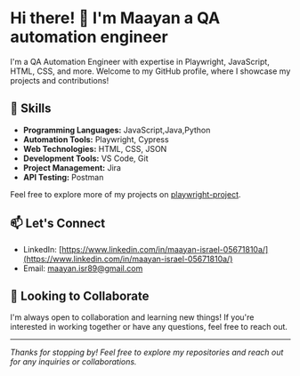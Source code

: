 <!-- Replace the placeholders (e.g., YOUR-USERNAME) with your actual information -->

# Hi there! 👋 I'm Maayan a QA automation engineer


I'm a QA Automation Engineer with expertise in Playwright, JavaScript, HTML, CSS, and more. Welcome to my GitHub profile, where I showcase my projects and contributions!

## 🔧 Skills

- **Programming Languages:** JavaScript,Java,Python
- **Automation Tools:** Playwright, Cypress
- **Web Technologies:** HTML, CSS, JSON
- **Development Tools:** VS Code, Git
- **Project Management:** Jira
- **API Testing:** Postman


Feel free to explore more of my projects on [playwright-project](https://github.com/maayan89/playwright-project).

## 📫 Let's Connect

- LinkedIn: [https://www.linkedin.com/in/maayan-israel-05671810a/](https://www.linkedin.com/in/maayan-israel-05671810a/)
- Email: maayan.isr89@gmail.com

## 🌱 Looking to Collaborate

I'm always open to collaboration and learning new things! If you're interested in working together or have any questions, feel free to reach out.


---

_Thanks for stopping by! Feel free to explore my repositories and reach out for any inquiries or collaborations._
